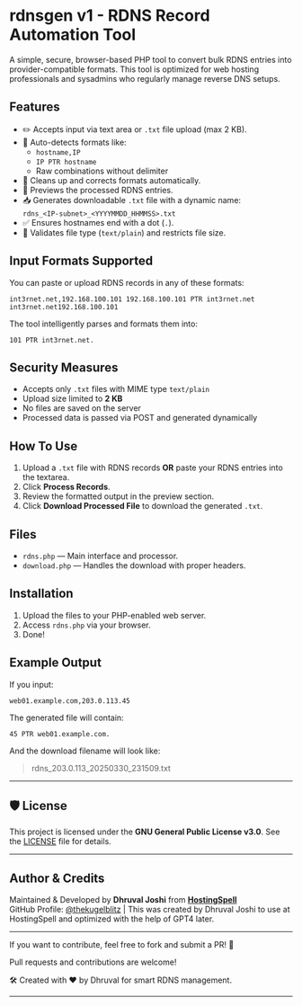 # rdnsgen v1 - RDNS Record Automation Tool

A simple, secure, browser-based PHP tool to convert bulk RDNS entries into provider-compatible formats. This tool is optimized for web hosting professionals and sysadmins who regularly manage reverse DNS setups.

## Features

- ✏️ Accepts input via text area or `.txt` file upload (max 2 KB).
- 🧠 Auto-detects formats like:
  - `hostname,IP`
  - `IP PTR hostname`
  - Raw combinations without delimiter
- 🧹 Cleans up and corrects formats automatically.
- 📄 Previews the processed RDNS entries.
- 📥 Generates downloadable `.txt` file with a dynamic name:  
  `rdns_<IP-subnet>_<YYYYMMDD_HHMMSS>.txt`
- ✅ Ensures hostnames end with a dot (`.`).
- 🔐 Validates file type (`text/plain`) and restricts file size.

## Input Formats Supported

You can paste or upload RDNS records in any of these formats:

`int3rnet.net,192.168.100.101 192.168.100.101 PTR int3rnet.net int3rnet.net192.168.100.101`

The tool intelligently parses and formats them into:

`101 PTR int3rnet.net.`


## Security Measures

- Accepts only `.txt` files with MIME type `text/plain`
- Upload size limited to **2 KB**
- No files are saved on the server
- Processed data is passed via POST and generated dynamically

## How To Use

1. Upload a `.txt` file with RDNS records **OR** paste your RDNS entries into the textarea.
2. Click **Process Records**.
3. Review the formatted output in the preview section.
4. Click **Download Processed File** to download the generated `.txt`.

## Files

- `rdns.php` — Main interface and processor.
- `download.php` — Handles the download with proper headers.

## Installation

1. Upload the files to your PHP-enabled web server.
2. Access `rdns.php` via your browser.
3. Done!

## Example Output

If you input:

`web01.example.com,203.0.113.45`

The generated file will contain:

`45 PTR web01.example.com.`

And the download filename will look like:

> rdns_203.0.113_20250330_231509.txt

---

## 🛡️ License

This project is licensed under the **GNU General Public License v3.0**. See the [LICENSE](LICENSE) file for details.

---

## Author & Credits

Maintained & Developed by **Dhruval Joshi** from **[HostingSpell](https://hostingspell.com)**  
GitHub Profile: [@thekugelblitz](https://github.com/thekugelblitz) | 
This was created by Dhruval Joshi to use at HostingSpell and optimized with the help of GPT4 later.

---

If you want to contribute, feel free to fork and submit a PR! 🚀

Pull requests and contributions are welcome!

🛠 Created with ❤️ by Dhruval for smart RDNS management.

---











